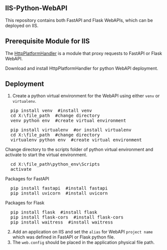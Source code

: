## IIS-Python-WebAPI
This repository contains both FastAPI and Flask WebAPIs, which can be deployed on IIS.

## Prerequisite Module for IIS
The <a href="https://www.iis.net/downloads/microsoft/httpplatformhandler" title="https://www.iis.net/downloads/microsoft/httpplatformhandler" target="_blank">HttpPlatformHandler</a>
is a module that proxy requests to FastAPI or Flask WebAPI.

Download and install HttpPlatformHandler for python WebAPI deployment.

## Deployment
1. Create a python virtual environment for the WebAPI using either `venv` or `virtualenv`.
<pre lang="bash">
  pip install venv  #install venv
  cd X:\file_path  #change directory
  venv python_env  #create virtual environment
</pre>
<pre lang="bash">
  pip install virtualenv  #or install virtualenv
  cd X:\file_path  #change directory
  virtualenv python_env  #create virtual environment
</pre>
Change directory to the scripts folder of python virtual environment and activate to start the virtual environment. 
<pre lang="bash">
  cd X:\file_path\python_env\Scripts
  activate
</pre>
Packages for FastAPI
<pre lang="bash">
  pip install fastapi  #install fastapi
  pip install uvicorn  #install uvicorn
</pre>
Packages for Flask
<pre lang="bash">
  pip install flask  #install flask
  pip install flask-cors  #install flask-cors
  pip install waitress  #install waitress
</pre>
2. Add an application on IIS and set the `alias` for WebAPI `project name` which was defined in FastAPI or Flask python file.
3. The `web.config` should be placed in the application physical file path.
